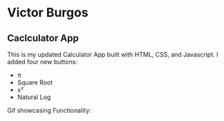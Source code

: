 # Victor Burgos

## Caclculator App
This is my updated Calculator App built with HTML, CSS, and Javascript.
I added four new buttons:
* π
* Square Root
* x²
* Natural Log

Gif showcasing Functionality:
